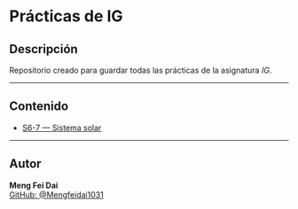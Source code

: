 # Prácticas de IG

## Descripción  
Repositorio creado para guardar todas las prácticas de la asignatura *IG*.

---

## Contenido

- [S6-7 — Sistema solar](./S6-7/README.md)  

---

## Autor

**Meng Fei Dai**  
[GitHub: @Mengfeidai1031](https://github.com/Mengfeidai1031)
